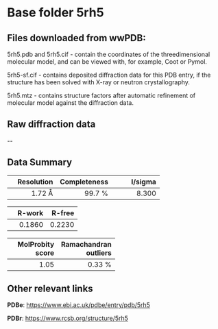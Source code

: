 # Base folder 5rh5

## Files downloaded from wwPDB:

5rh5.pdb and 5rh5.cif - contain the coordinates of the threedimensional molecular model, and can be viewed with, for example, Coot or Pymol.

5rh5-sf.cif - contains deposited diffraction data for this PDB entry, if the structure has been solved with X-ray or neutron crystallography.

5rh5.mtz - contains structure factors after automatic refinement of molecular model against the diffraction data.

## Raw diffraction data

--<br> 

## Data Summary
|   | Resolution | Completeness| I/sigma |
|---|-------------:|----------------:|--------------:|
|   |1.72 Å|99.7  %|<img width=50/>8.300|

|   | **R-work**| **R-free**   
|---|-------------:|----------------:|           
||  0.1860|  0.2230|

|   |**MolProbity<br>score**| **Ramachandran<br>outliers** 
|---|-------------:|----------------:|
||  1.05|  0.33 %|

 

 



## Other relevant links 
**PDBe**:  https://www.ebi.ac.uk/pdbe/entry/pdb/5rh5
 
**PDBr**: https://www.rcsb.org/structure/5rh5 

